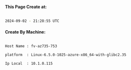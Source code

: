 
   
#### This Page Create at:

```bash

2024-09-02 - 21:28:55 UTC

```

#### Create By Machine:

```bash

Host Name : fv-az735-753

platform  : Linux-6.5.0-1025-azure-x86_64-with-glibc2.35

Ip Local  : 10.1.0.115

```


